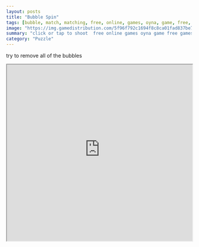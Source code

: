 ```yaml
---
layout: posts
title: "Bubble Spin"
tags: [bubble, match, matching, free, online, games, oyna, game, free, games, play, play, games]
image: "https://img.gamedistribution.com/5f96f792c1694f8c8ca01fad837be79a.jpg"
summary: "click or tap to shoot  free online games oyna game free games play play games"
category: "Puzzle"
---
```


try to remove all of the bubbles

<iframe width="100%" height="480px;" src="https://html5.gamedistribution.com/5f96f792c1694f8c8ca01fad837be79a/"></iframe>
